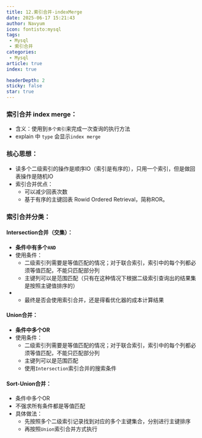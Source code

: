 ```yaml
---
title: 12.索引合并-indexMerge
date: 2025-06-17 15:21:43
author: Navyum
icon: fontisto:mysql
tags: 
 - Mysql
 - 索引合并
categories: 
 - Mysql
article: true
index: true

headerDepth: 2
sticky: false
star: true
---
```



### 索引合并 index merge：
* 含义：使用到`多个索引`来完成一次查询的执行方法
* explain 中 `type` 会显示`index merge`

### 核心思想：
* 读多个二级索引的操作是顺序IO（索引是有序的），只用一个索引，但是做回表操作是随机IO
* 索引合并优点：
    * 可以减少回表次数 
    * 基于有序的主键回表 Rowid Ordered Retrieval，简称ROR。

### 索引合并分类：
#### Intersection合并（交集）：
* **条件中有多个`AND`**
* 使用条件：
    * 二级索引列需要是等值匹配的情况；对于联合索引，索引中的每个列都必须等值匹配，不能只匹配部分列
    * 主键列可以是范围匹配（只有在这种情况下根据二级索引查询出的结果集是按照主键值排序的）
* * 最终是否会使用索引合并，还是得看优化器的成本计算结果

#### Union合并：
* **条件中多个OR**
* 使用条件：
    * 二级索引列需要是等值匹配的情况；对于联合索引，索引中的每个列都必须等值匹配，不能只匹配部分列
    * 主键列可以是范围匹配
    * 使用`Intersection`索引合并的搜索条件
 
#### Sort-Union合并：
* 条件中多个OR
* 不强求所有条件都是等值匹配
* 具体做法：
    * 先按照多个二级索引记录找到对应的多个主键集合，分别进行主键排序
    * 再按照`Union`索引合并方式执行